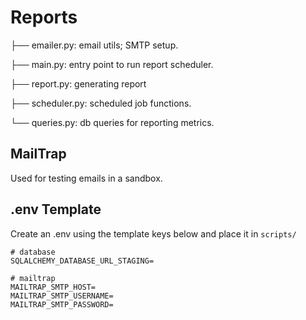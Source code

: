 # Reports

├── emailer.py: email utils; SMTP setup. 

├── main.py: entry point to run report scheduler. 

├── report.py: generating report  

├── scheduler.py: scheduled job functions. 

└── queries.py: db queries for reporting metrics. 


## MailTrap

Used for testing emails in a sandbox.

## .env Template

Create an .env using the template keys below and place it in `scripts/`

```
# database
SQLALCHEMY_DATABASE_URL_STAGING=

# mailtrap
MAILTRAP_SMTP_HOST=
MAILTRAP_SMTP_USERNAME=
MAILTRAP_SMTP_PASSWORD=
```
